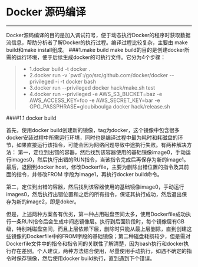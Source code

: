 # Docker 源码编译

------

Docker源码编译的目的是加入调试符号，便于动态执行Docker的程序时获取数据流信息，帮助分析者了解Docker的执行过程。编译过程比较复杂，主要由 make build和make install组成。
###1.make build
make build的目的是创建docker所需的运行环境，便于后续生成docker的可执行文件。它分为4个步骤：
> * 1.docker build -t docker .
> * 2.docker run -v \`pwd\`:/go/src/github.com/docker/docker --privileged -i -t docker bash
> * 3.docker run --privileged docker hack/make.sh test
> * 4.docker run --privileged -e AWS_S3_BUCKET=baz -e AWS_ACCESS_KEY=foo -e AWS_SECRET_KEY=bar -e GPG_PASSPHRASE=gloubiboulga docker hack/release.sh

####1.1 docker build

首先，使用docker build创建新的镜像，tag为docker，这个镜像中包含很多docker安装过程中所需运行环境，同时也是编译过程中最为耗时和耗磁盘的环节，如果直接运行该指令，可能会因为网络问题导致中途执行失败。有两种解决方法：
第一，定位到出错的容器，然后找到该容器使用的基础镜像image0，手动运行images0，然后执行出错的RUN指令，当该指令完成后再保存为新的image1。最后，退回到docker host，修改Dockerfile，主要为删除出错位置的指令及其前面的指令，并修改FROM 字段为image1，再执行docker build命令。

第二，定位到出错的容器，然后找到该容器使用的基础镜像image0，手动运行images0，然后执行出错位置和之后的所有指令，保证其执行成功，然后退出保存为新的image2，即是doker。

但是，上述两种方案各有优劣，第一种占用磁盘空间太多，使用Dockerfile成功执行一条RUN指令后会生成中间态镜像层。执行到后面阶段时，每个镜像层有GB级，特别耗磁盘空间，而且上层依赖下层，删除时只能从最上层删除，直到创建这些镜像的Dockerfile中的FROM字段的基础镜像；第二种磁盘耗损较少，但是需对Dockerfile文件中的指令和指令间的关联性了解清楚，因为bash执行和docker执行存在差别。个人建议，两种方法结合使用，尽量使用手动执行，如遇不确定的指令时保存镜像，然后使用docker build执行，直到遇到下个错误。

